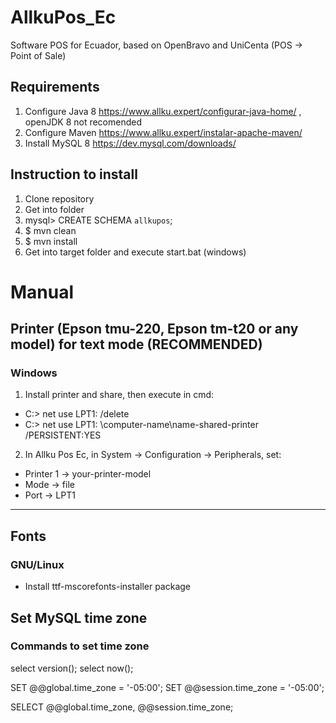 # AllkuPos_Ec
Software POS for Ecuador, based on OpenBravo and UniCenta (POS -> Point of Sale)

## Requirements
1. Configure Java 8 https://www.allku.expert/configurar-java-home/
 , openJDK 8 not recomended
2. Configure Maven https://www.allku.expert/instalar-apache-maven/
3. Install MySQL 8 https://dev.mysql.com/downloads/

## Instruction to install
1. Clone repository
2. Get into folder
3. mysql> CREATE SCHEMA `allkupos`;
4. $ mvn clean
5. $ mvn install
6. Get into target folder and execute start.bat (windows)

# Manual
## Printer (Epson tmu-220, Epson tm-t20 or any model) for text mode (RECOMMENDED)
### Windows
1. Install printer and share, then execute in cmd:
* C:\> net use LPT1: /delete
* C:\> net use LPT1: \\computer-name\name-shared-printer /PERSISTENT:YES
2. In Allku Pos Ec, in System -> Configuration -> Peripherals, set:
* Printer 1 -> your-printer-model
* Mode -> file
* Port -> LPT1
***
## Fonts
### GNU/Linux
* Install ttf-mscorefonts-installer package

## Set MySQL time zone
### Commands to set time zone
select version();
select now();

SET @@global.time_zone = '-05:00';
SET @@session.time_zone = '-05:00';

SELECT @@global.time_zone, @@session.time_zone;



